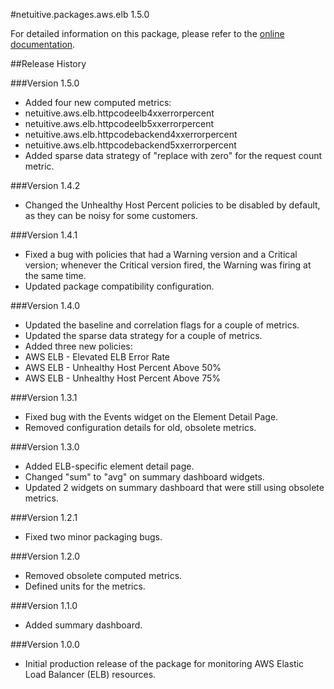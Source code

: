 #netuitive.packages.aws.elb 1.5.0

For detailed information on this package, please refer to the [online documentation](https://help.netuitive.com/Content/Integrations/aws.htm).

##Release History

###Version 1.5.0

* Added four new computed metrics:
 * netuitive.aws.elb.httpcodeelb4xxerrorpercent
 * netuitive.aws.elb.httpcodeelb5xxerrorpercent
 * netuitive.aws.elb.httpcodebackend4xxerrorpercent
 * netuitive.aws.elb.httpcodebackend5xxerrorpercent
* Added sparse data strategy of "replace with zero" for the request count metric.

###Version 1.4.2

* Changed the Unhealthy Host Percent policies to be disabled by default, as they can be noisy for some customers.

###Version 1.4.1

* Fixed a bug with policies that had a Warning version and a Critical version; whenever the Critical version fired, the Warning was firing at the same time.
* Updated package compatibility configuration.

###Version 1.4.0

* Updated the baseline and correlation flags for a couple of metrics.
* Updated the sparse data strategy for a couple of metrics.
* Added three new policies:
 * AWS ELB - Elevated ELB Error Rate
 * AWS ELB - Unhealthy Host Percent Above 50%
 * AWS ELB - Unhealthy Host Percent Above 75%

###Version 1.3.1

* Fixed bug with the Events widget on the Element Detail Page.
* Removed configuration details for old, obsolete metrics.

###Version 1.3.0

* Added ELB-specific element detail page.
* Changed "sum" to "avg" on summary dashboard widgets.
* Updated 2 widgets on summary dashboard that were still using obsolete metrics.

###Version 1.2.1

* Fixed two minor packaging bugs.

###Version 1.2.0

* Removed obsolete computed metrics.
* Defined units for the metrics.

###Version 1.1.0

* Added summary dashboard.

###Version 1.0.0

* Initial production release of the package for monitoring AWS Elastic Load Balancer (ELB) resources.

